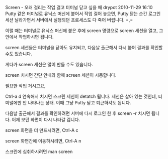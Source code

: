 Screen - 오래 걸리는 작업 걸고 터미널 닫고 싶을 때
drypot 2010-11-29 16:10
Putty 같은 터미널로 유닉스 머신에 붙어서 작업 걸어 놓으면,
Putty 닫는 순간 로그인 세션 날라가면서 서버에서 실행되던 프로세스도 다 죽어 버립니다. =,=

이럴 때는 터미널로 유닉스 머신에 붙은 후에 screen 명령으로 screen 세션을 열고,
그 안에서 작업하시면 됩니다.

screen 세션들은 터미널을 닫아도 유지되고,
다음날 출근해서 다시 붙어 결과를 확인할 수도 있습니다.

게다가 screen 세션은 많이 만들 수도 있습니다.

screen 치시면 간단 안내와 함께 screen 세션이 시동합니다.

필요한 작업 거시고요,

Ctrl-a d 연속해서 치시면 스크린 세션이 detatch 됩니다.
세션은 살아 있는 것인데, 터미널에만 안 나타나는 상태.
이때 그냥 Putty 닫고 퇴근하셔도 됩니다.

다음날 출근해서 결과를 확인하려면
서버에 다시 로그인 한 후 screen -r 치시면 됩니다.
어제 보던 화면이 다시 나타갈 겁니다.

screen 화면을 더 만드시려면,
Ctrl-A c

screen 화면간에 이동하시려면,
Ctrl-A n

스크린에 심취하시려면
man screen
